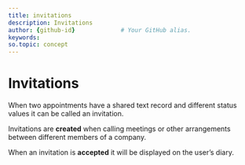 ```yaml
---
title: invitations       
description: Invitations
author: {github-id}             # Your GitHub alias.
keywords:
so.topic: concept
---
```


# Invitations

When two appointments have a shared text record and different status values it can be called an invitation.

Invitations are **created** when calling meetings or other arrangements between different members of a company.

When an invitation is **accepted** it will be displayed on the user’s diary.
